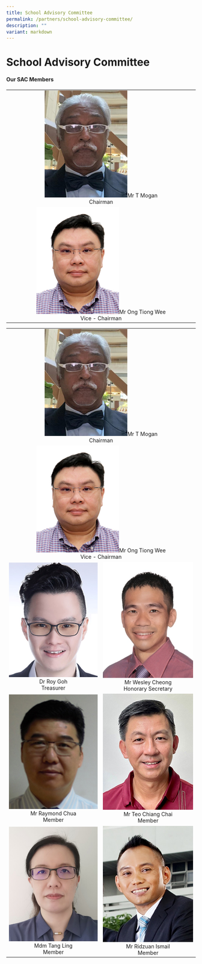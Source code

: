 ```yaml
---
title: School Advisory Committee
permalink: /partners/school-advisory-committee/
description: ""
variant: markdown
---
```

School Advisory Committee
======================

#### Our SAC Members

<table style="text-align: center;">
<tbody>
<tr>
<td align="center" colspan="2"><img src="/images/Partners/SAC/Mr_T_Mogan___Chairman.jpg" style="width:45%">Mr T Mogan <br> Chairman</td>
</tr>
<tr>
<td align="center" colspan="2"><img src="/images/Partners/SAC/Mr_Ong_Tiong_Wee___Vice___Chairman.jpg" style="width:45%">Mr Ong Tiong Wee <br>Vice - Chairman</td>
</tr>
<tr>
</tr>
</tbody></table>
<table style="text-align: center;">
<tbody>
<tr>
<td align="center" colspan="2"><img src="/images/Partners/SAC/Mr_T_Mogan___Chairman.jpg" style="width:45%">Mr T Mogan <br> Chairman</td>
</tr>
<tr>
<td align="center" colspan="2"><img src="/images/Partners/SAC/Mr_Ong_Tiong_Wee___Vice___Chairman.jpg" style="width:45%">Mr Ong Tiong Wee <br>Vice - Chairman</td>
</tr>
<tr>
</tr><tr><td align="center"><img src="/images/Partners/SAC/Dr_Roy_Goh___Treasurer.jpg" style="width:100%">Dr Roy Goh<br>Treasurer</td>
<td style="text-align:" align="center"><img src="/images/Partners/SAC/Mr_Wesley_Cheong___Honorary_Secretary.jpg" style="width:100%">Mr Wesley Cheong<br>Honorary Secretary</td>
</tr>
<tr>
<td align="center"><img src="/images/Partners/SAC/Mr_Raymond_Chua___Member.jpg" style="width:100%">Mr Raymond Chua<br>Member</td>
<td align="center"><img src="/images/Partners/SAC/Mr_Teo_Chiang_Chai___Member.jpg" style="width:100%">Mr Teo Chiang Chai<br>Member</td>
</tr>
<tr>
<td align="center"><img src="/images/Partners/SAC/Mdm_Tang_Ling___Member.jpg" style="width:100%">Mdm Tang Ling<br>Member</td>
<td align="center"><img src="/images/Partners/SAC/Mr_Ridzuan_Ismail___Member.jpg" style="width:100%">Mr Ridzuan Ismail<br>Member</td>
</tr>
</tbody></table>